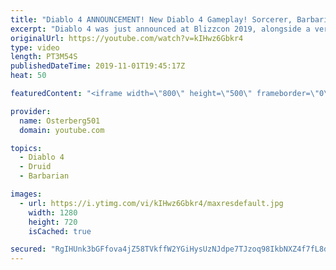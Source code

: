 ```yaml
---
title: "Diablo 4 ANNOUNCEMENT! New Diablo 4 Gameplay! Sorcerer, Barbarian, & Druid Gameplay! Blizzcon 2019!"
excerpt: "Diablo 4 was just announced at Blizzcon 2019, alongside a very good cinematic and some gameplay of the first 3 classes they're showing off. The gameplay ..."
originalUrl: https://youtube.com/watch?v=kIHwz6Gbkr4
type: video
length: PT3M54S
publishedDateTime: 2019-11-01T19:45:17Z
heat: 50

featuredContent: "<iframe width=\"800\" height=\"500\" frameborder=\"0\" src=\"https://www.youtube.com/embed/kIHwz6Gbkr4\" allow=\"accelerometer; autoplay; encrypted-media; gyroscope; picture-in-picture\" allowfullscreen></iframe>"

provider:
  name: Osterberg501
  domain: youtube.com

topics:
  - Diablo 4
  - Druid
  - Barbarian

images:
  - url: https://i.ytimg.com/vi/kIHwz6Gbkr4/maxresdefault.jpg
    width: 1280
    height: 720
    isCached: true

secured: "RgIHUnk3bGFfova4jZ58TVkffW2YGiHysUzNJdpe7TJzoq98IkbNXZ4f7fL8d6xbRzIO7i6hnySipPxav0hHmGLEyTF8+K/g51vsi6+KScTob+vXc3bx6XS8g7bwU1hR8phE1TQJQG/f7Xm4+FC4n8LxrZlF6t3+LoZ1MPH6zbPJhMj0uCFq+BrHhoUbAuV5jRpUiiU6iBREyZMTPMxm0UXWaW6G5gKZqGoBZC1ud8+JMZeDK/zKYfmRseKG2WDhjV7kY3B/v4LOjKYmJ4sORP6axNhjp6cJwg0tqGNRbSYmIg8WeBYL4g06NgNqKiHrzqs3epR/NRNJnYUwgO+fkOf6WQZxmxXCPcZjLBzZbcVSEi29T7D3cUldyt/AbGH1ECf9SYULCv7iXHo0HsRCeiqp4zn8BNhn9/zmkDWed2M=;hm5DAaYC1fdTX42VdrkSLw=="
---
```


